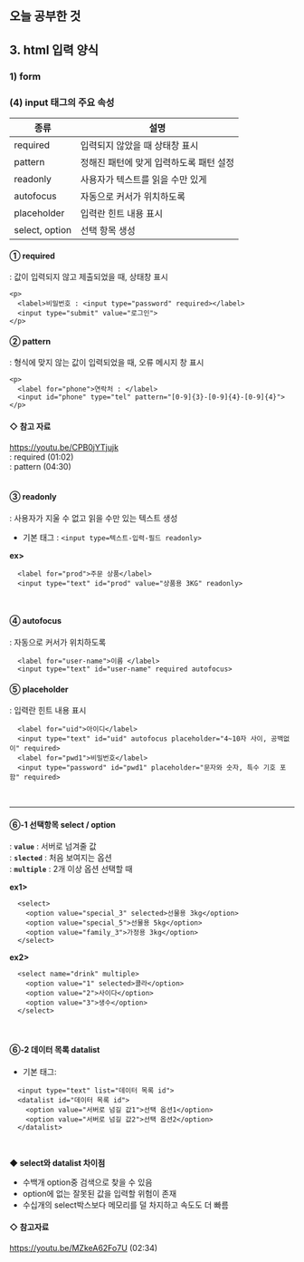 ## 오늘 공부한 것

## 3. html 입력 양식
### 1) form
### (4) input 태그의 주요 속성
| 종류 | 설명 |
| -------- | -------- |
| required | 입력되지 않았을 때 상태창 표시 |
| pattern | 정해진 패턴에 맞게 입력하도록 패턴 설정 |
| readonly | 사용자가 텍스트를 읽을 수만 있게 |
| autofocus | 자동으로 커서가 위치하도록 |
| placeholder | 입력란 힌트 내용 표시 |
| select, option | 선택 항목 생성 |

#### ① required
: 값이 입력되지 않고 제출되었을 때, 상태창 표시
```
<p>
  <label>비밀번호 : <input type="password" required></label>
  <input type="submit" value="로그인">
</p>
```

#### ② pattern
: 형식에 맞지 않는 값이 입력되었을 때, 오류 메시지 창 표시
```
<p>
  <label for="phone">연락처 : </label>
  <input id="phone" type="tel" pattern="[0-9]{3}-[0-9]{4}-[0-9]{4}">
</p>
```
#### ◇ 참고 자료   
https://youtu.be/CPB0jYTjujk   
: required (01:02)   
: pattern (04:30)   
<br>

#### ③ readonly   
: 사용자가 지울 수 없고 읽을 수만 있는 텍스트 생성   
* 기본 태그 : ```<input type=텍스트-입력-필드 readonly>```

__ex>__   
```
  <label for="prod">주문 상품</label>
  <input type="text" id="prod" value="상품용 3KG" readonly>   
```
<br>

#### ④ autofocus
: 자동으로 커서가 위치하도록   
```
  <label for="user-name">이름 </label>
  <input type="text" id="user-name" required autofocus>
```

#### ⑤ placeholder   
: 입력란 힌트 내용 표시   

```
  <label for="uid">아이디</label>
  <input type="text" id="uid" autofocus placeholder="4~10자 사이, 공백없이" required>
  <label for="pwd1">비밀번호</label>
  <input type="password" id="pwd1" placeholder="문자와 숫자, 특수 기호 포함" required> 
```
<br>
<hr>

#### ⑥-1 선택항목 select / option   
: __```value```__ : 서버로 넘겨줄 값   
: __```slected```__ : 처음 보여지는 옵션   
: __```multiple```__ : 2개 이상 옵션 선택할 때   

__ex1>__   
```
  <select>
    <option value="special_3" selected>선물용 3kg</option>
    <option value="special_5">선물용 5kg</option>
    <option value="family_3">가정용 3kg</option>
  </select>
```

__ex2>__   
```
  <select name="drink" multiple>
    <option value="1" selected>콜라</option>
    <option value="2">사이다</option>
    <option value="3">생수</option>
  </select>
```
<br>

#### ⑥-2 데이터 목록 datalist
* 기본 태그:   
```
  <input type="text" list="데이터 목록 id">
  <datalist id="데이터 목록 id">
    <option value="서버로 넘길 값1">선택 옵션1</option>
    <option value="서버로 넘길 값2">선택 옵션2</option>
  </datalist>
```
<br>

__◆ select와 datalist 차이점__
* 수백개 option중 검색으로 찾을 수 있음   
* option에 없는 잘못된 값을 입력할 위험이 존재   
* 수십개의 select박스보다 메모리를 덜 차지하고 속도도 더 빠름   

#### ◇ 참고자료
https://youtu.be/MZkeA62Fo7U (02:34)   

